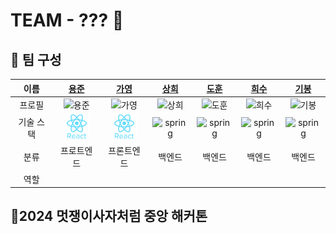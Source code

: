 # TEAM - ??? 👋

## 📌 팀 구성
|이름 | [용준](https://github.com/55yong) | [가영](https://github.com/kaouo) |[상희](https://github.com/tkdgml822) |[도훈](https://github.com/dohun1109)|[희수](https://github.com/kingxeesu) |[기봉](https://github.com/rohgibong)|
| :-: | :-: | :-: | :-:| :-: | :-:| :-: |
|프로필 | ![용준](https://avatars.githubusercontent.com/u/132319467?v=4)| ![가영](https://avatars.githubusercontent.com/u/144293040?v=4) | ![상희](https://avatars.githubusercontent.com/u/77792853?v=4)| ![도훈](https://avatars.githubusercontent.com/u/108252423?v=4) | ![희수](https://avatars.githubusercontent.com/u/112453560?v=4)| ![기봉](https://avatars.githubusercontent.com/u/119557561?v=4) |
|기술 스택 |<img src="https://raw.githubusercontent.com/devicons/devicon/master/icons/react/react-original-wordmark.svg" alt="react" width="40" height="40"/> |<img src="https://raw.githubusercontent.com/devicons/devicon/master/icons/react/react-original-wordmark.svg" alt="react" width="40" height="40"/> | <img src="https://www.vectorlogo.zone/logos/springio/springio-icon.svg" alt="spring" width="40" height="40"/>|<img src="https://www.vectorlogo.zone/logos/springio/springio-icon.svg" alt="spring" width="40" height="40"/> | <img src="https://www.vectorlogo.zone/logos/springio/springio-icon.svg" alt="spring" width="40" height="40"/>| <img src="https://www.vectorlogo.zone/logos/springio/springio-icon.svg" alt="spring" width="40" height="40"/>|
|분류 | 프로트엔드 | 프론트엔드 | 백엔드 | 백엔드 | 백엔드 | 백엔드 |
|역할 | | | | | | |

## 📌2024 멋쟁이사자처럼 중앙 해커톤



